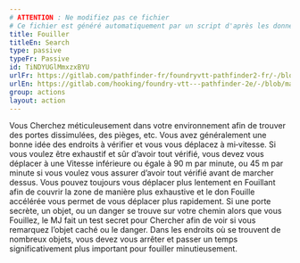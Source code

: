 ```yaml
---
# ATTENTION : Ne modifiez pas ce fichier
# Ce fichier est généré automatiquement par un script d'après les données du module Foundry VTT officiel et de sa traduction
title: Fouiller
titleEn: Search
type: passive
typeFr: Passive
id: TiNDYUGlMmxzxBYU
urlFr: https://gitlab.com/pathfinder-fr/foundryvtt-pathfinder2-fr/-/blob/master/data/actions/TiNDYUGlMmxzxBYU.htm
urlEn: https://gitlab.com/hooking/foundry-vtt---pathfinder-2e/-/blob/master/packs/data/actions.db/search.json
group: actions
layout: action
---
```

Vous <a class="entity-link" draggable="true" data-pack="pf2e.actionspf2e" data-id="BlAOM2X92SI6HMtJ">Cherchez</a> méticuleusement dans votre environnement afin de trouver des portes dissimulées, des pièges, etc. Vous avez généralement une bonne idée des endroits à vérifier et vous vous déplacez à mi‑vitesse. Si vous voulez être exhaustif et sûr d’avoir tout vérifié, vous devez vous déplacer à une Vitesse inférieure ou égale à 90 m par minute, ou 45 m par minute si vous voulez vous assurer d’avoir tout vérifié avant de marcher dessus. Vous pouvez toujours vous déplacer plus lentement en Fouillant afin de couvrir la zone de manière plus exhaustive et le don <a class="entity-link" draggable="true" data-pack="pf2e.feats-srd" data-id="GdZLxDtFXaQI3Fop">Fouille accélérée</a> vous permet de vous déplacer plus rapidement. Si une porte secrète, un objet, ou un danger se trouve sur votre chemin alors que vous Fouillez, le MJ fait un test secret pour Chercher afin de voir si vous remarquez l’objet caché ou le danger. Dans les endroits où se trouvent de nombreux objets, vous devez vous arrêter et passer un temps significativement plus important pour fouiller minutieusement.


